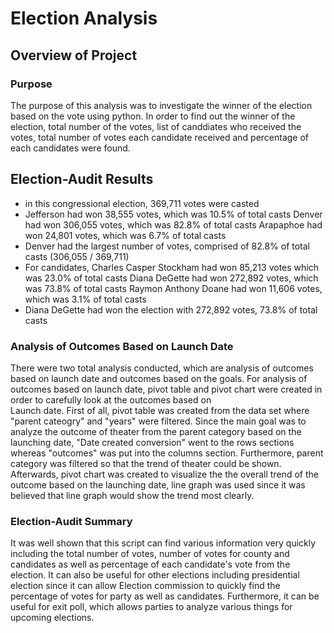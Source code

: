 # Election Analysis

## Overview of Project


### Purpose


The purpose of this analysis was to investigate the winner of the election based on the vote using python. In order to find out the winner of the election,
total number of the votes, list of canddiates who received the votes, total number of votes each candidate received and percentage of each candidates were found.
 

## Election-Audit Results

- in this congressional election, 369,711 votes were casted
- Jefferson had won 38,555 votes, which was 10.5% of total casts
Denver had won 306,055 votes, which was 82.8% of total casts
Arapaphoe had won 24,801 votes, which was 6.7% of total casts
- Denver had the largest number of votes, comprised of 82.8% of total casts (306,055 / 369,711)
- For candidates, Charles Casper Stockham had won 85,213 votes which was 23.0% of total casts
Diana DeGette had won 272,892 votes, which was 73.8% of total casts
Raymon Anthony Doane had won 11,606 votes, which was 3.1% of total casts
- Diana DeGette had won the election with 272,892 votes, 73.8% of total casts

### Analysis of Outcomes Based on Launch Date
There were two total analysis conducted, which are analysis of outcomes based on launch date and outcomes based on the goals.
For analysis of outcomes based on launch date, pivot table and pivot chart were created in order to carefully look at the outcomes based on  
Launch date. First of all, pivot table was created from the data set where "parent cateogry" and "years" were filtered. Since the main goal was
to analyze the outcome of theater from the parent category based on the launching date, "Date created conversion" went to the rows sections whereas
"outcomes" was put into the columns section. Furthermore, parent category was filtered  so that the trend of theater could be shown. Afterwards,
pivot chart was created to visualize the the overall trend of the outcome based on the launching date, line graph was used since it was believed that
line graph would show the trend most clearly. 

### Election-Audit Summary
It was well shown that this script can find various information very quickly including the total number of votes, number of votes for county and candidates as well as percentage of each candidate's vote from the election. It can also be useful for other elections including presidential election since it can allow Election commission to quickly find the percentage of votes for party as well as candidates. Furthermore, it can be useful for exit poll, which allows parties to analyze various things for upcoming elections.  
